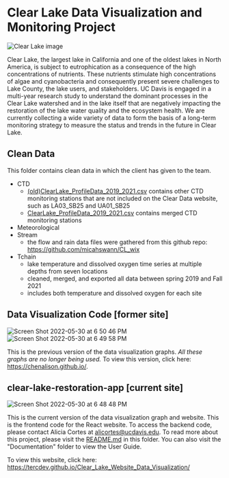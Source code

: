 # Clear Lake Data Visualization and Monitoring Project

![Clear Lake image](https://clearlakerehabilitation.ucdavis.edu/sites/g/files/dgvnsk12236/files/styles/sf_gallery_full/public/media/images/Clear%20Lake%20before%20sunset.png?itok=427_f7mg)

Clear Lake, the largest lake in California and one of the oldest lakes in North America, is subject to eutrophication as a consequence of the high concentrations of nutrients. These nutrients stimulate high concentrations of algae and cyanobacteria and consequently present severe challenges to Lake County, the lake users, and stakeholders. UC Davis is engaged in a multi-year research study to understand the dominant processes in the Clear Lake watershed and in the lake itself that are negatively impacting the restoration of the lake water quality and the ecosystem health. We are currently collecting a wide variety of data to form the basis of a long-term monitoring strategy to measure the status and trends in the future in Clear Lake. 


## Clean Data

This folder contains clean data in which the client has given to the team. 
- CTD
    - [(old)ClearLake_ProfileData_2019_2021.csv](https://github.com/tercdev/Clear_Lake_Website_Data_Visualization/blob/main/Clean%20Data/CTD/(old)ClearLake_ProfileData_2019_2021.csv) contains other CTD monitoring stations that are not included on the Clear Data website, such as LA03_SB25 and UA01_SB25
    - [ClearLake_ProfileData_2019_2021.csv](https://github.com/tercdev/Clear_Lake_Website_Data_Visualization/blob/main/Clean%20Data/CTD/ClearLake_ProfileData_2019_2021.csv) contains merged CTD monitoring stations
- Meteorological
- Stream
    - the flow and rain data files were gathered from this github repo: https://github.com/micahswann/CL_wix
- Tchain
    - lake temperature and dissolved oxygen time series at multiple depths from seven locations
    - cleaned, merged, and exported all data between spring 2019 and Fall 2021
    - includes both temperature and dissolved oxygen for each site



## Data Visualization Code [former site]

![Screen Shot 2022-05-30 at 6 50 46 PM](https://user-images.githubusercontent.com/45191572/171077090-756ac0c7-a830-4b3e-a7af-0859848126e9.png)
![Screen Shot 2022-05-30 at 6 49 58 PM](https://user-images.githubusercontent.com/45191572/171077046-10e8764c-470d-43d8-b2f9-036216de14e0.png)


This is the previous version of the data visualization graphs. *All these graphs are no longer being used.* To view this version, click here: https://chenalison.github.io/.


## clear-lake-restoration-app [current site]

![Screen Shot 2022-05-30 at 6 48 48 PM](https://user-images.githubusercontent.com/45191572/171076928-643b990f-a08a-46e0-8b1e-ca91048f216d.png)


This is the current version of the data visualization graph and website. This is the frontend code for the React website. To access the backend code, please contact Alicia Cortes at alicortes@ucdavis.edu. To read more about this project, please visit the [README.md](https://github.com/tercdev/Clear_Lake_Website_Data_Visualization/blob/main/clear-lake-restoration-app/README.md) in this folder. You can also visit the "Documentation" folder to view the User Guide.

To view this website, click here: https://tercdev.github.io/Clear_Lake_Website_Data_Visualization/



